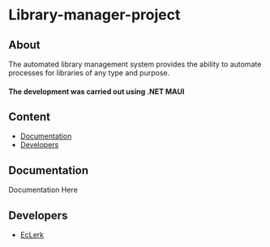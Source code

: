 # Library-manager-project  


## About

The automated library management system provides the ability to automate processes for libraries of any type and purpose.  
#### The development was carried out using .NET MAUI  

## Content
- [Documentation](Documentation)
- [Developers](Developers)
## Documentation

Documentation Here

## Developers

- [EcLerk](https://github.com/EcLerk)

